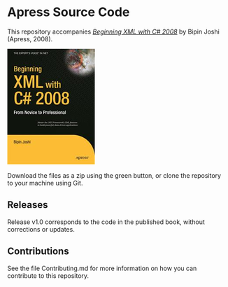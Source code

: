 # Apress Source Code

This repository accompanies [*Beginning XML with C# 2008*](http://www.apress.com/9781430209973) by Bipin Joshi (Apress, 2008).

![Cover image](9781430209973.jpg)

Download the files as a zip using the green button, or clone the repository to your machine using Git.

## Releases

Release v1.0 corresponds to the code in the published book, without corrections or updates.

## Contributions

See the file Contributing.md for more information on how you can contribute to this repository.

